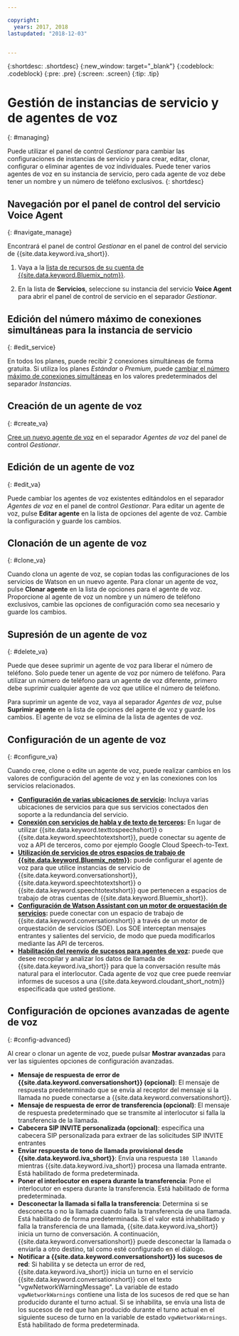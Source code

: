 ```yaml
---

copyright:
  years: 2017, 2018
lastupdated: "2018-12-03"


---
```


{:shortdesc: .shortdesc}
{:new_window: target="_blank"}
{:codeblock: .codeblock}
{:pre: .pre}
{:screen: .screen}
{:tip: .tip}


# Gestión de instancias de servicio y de agentes de voz
{: #managing}

Puede utilizar el panel de control _Gestionar_ para cambiar las configuraciones de instancias de servicio y para crear, editar, clonar, configurar o eliminar agentes de voz individuales. Puede tener varios agentes de voz en su instancia de servicio, pero cada agente de voz debe tener un nombre y un número de teléfono exclusivos.
{: shortdesc}

## Navegación por el panel de control del servicio Voice Agent
{: #navigate_manage}

Encontrará el panel de control _Gestionar_ en el panel de control del servicio de {{site.data.keyword.iva_short}}.

1. Vaya a la [lista de recursos de su cuenta de {{site.data.keyword.Bluemix_notm}}](https://cloud.ibm.com/resources).

1. En la lista de **Servicios**, seleccione su instancia del servicio **Voice Agent** para abrir el panel de control de servicio en el separador _Gestionar_.

## Edición del número máximo de conexiones simultáneas para la instancia de servicio
{: #edit_service}

En todos los planes, puede recibir 2 conexiones simultáneas de forma gratuita. Si utiliza los planes _Estándar_ o _Premium_, puede [cambiar el número máximo de conexiones simultáneas](managing_concurrency.html) en los valores predeterminados del separador _Instancias_.

## Creación de un agente de voz
{: #create_va}

[Cree un nuevo agente de voz](managing_create.html) en el separador _Agentes de voz_ del panel de control _Gestionar_.

## Edición de un agente de voz
{: #edit_va}

Puede cambiar los agentes de voz existentes editándolos en el separador _Agentes de voz_ en el panel de control _Gestionar_. Para editar un agente de voz, pulse **Editar agente** en la lista de opciones del agente de voz. Cambie la configuración y guarde los cambios.

## Clonación de un agente de voz
{: #clone_va}

Cuando clona un agente de voz, se copian todas las configuraciones de los servicios de Watson en un nuevo agente. Para clonar un agente de voz, pulse **Clonar agente** en la lista de opciones para el agente de voz. Proporcione al agente de voz un nombre y un número de teléfono exclusivos, cambie las opciones de configuración como sea necesario y guarde los cambios.

## Supresión de un agente de voz
{: #delete_va}

Puede que desee suprimir un agente de voz para liberar el número de teléfono. Solo puede tener un agente de voz por número de teléfono. Para utilizar un número de teléfono para un agente de voz diferente, primero debe suprimir cualquier agente de voz que utilice el número de teléfono.

Para suprimir un agente de voz, vaya al separador _Agentes de voz_, pulse **Suprimir agente** en la lista de opciones del agente de voz y guarde los cambios. El agente de voz se elimina de la lista de agentes de voz.

## Configuración de un agente de voz
{: #configure_va}

Cuando cree, clone o edite un agente de voz, puede realizar cambios en los valores de configuración del agente de voz y en las conexiones con los servicios relacionados.

* **[Configuración de varias ubicaciones de servicio](managing_disaster_recovery.html):** Incluya varias ubicaciones de servicios para que sus servicios conectados den soporte a la redundancia del servicio.
* **[Conexión con servicios de habla y de texto de terceros](managing_third_party.html):** En lugar de utilizar {{site.data.keyword.texttospeechshort}} o {{site.data.keyword.speechtotextshort}}, puede conectar su agente de voz a API de terceros, como por ejemplo Google Cloud Speech-to-Text.
* **[Utilización de servicios de otros espacios de trabajo de {{site.data.keyword.Bluemix_notm}}](managing_other.html):** puede configurar el agente de voz para que utilice instancias de servicio de {{site.data.keyword.conversationshort}}, {{site.data.keyword.speechtotextshort}} o {{site.data.keyword.speechtotextshort}} que pertenecen a espacios de trabajo de otras cuentas de {{site.data.keyword.Bluemix_short}}.
* **[Configuración de Watson Assistant con un motor de orquestación de servicios](managing_SOE.html):** puede conectar con un espacio de trabajo de {{site.data.keyword.conversationshort}} a través de un motor de orquestación de servicios (SOE). Los SOE interceptan mensajes entrantes y salientes del servicio, de modo que pueda modificarlos mediante las API de terceros.
* **[Habilitación del reenvío de sucesos para agentes de voz](event-forwarding.html):** puede que desee recopilar y analizar los datos de llamada de {{site.data.keyword.iva_short}} para que la conversación resulte más natural para el interlocutor. Cada agente de voz que cree puede reenviar informes de sucesos a una {{site.data.keyword.cloudant_short_notm}} especificada que usted gestione.

## Configuración de opciones avanzadas de agente de voz
{: #config-advanced}

Al crear o clonar un agente de voz, puede pulsar **Mostrar avanzadas** para ver las siguientes opciones de configuración avanzadas.

* **Mensaje de respuesta de error de {{site.data.keyword.conversationshort}} (opcional)**: El mensaje de respuesta predeterminado que se envía al receptor del mensaje si la llamada no puede conectarse a {{site.data.keyword.conversationshort}}.
* **Mensaje de respuesta de error de transferencia (opcional)**: El mensaje de respuesta predeterminado que se transmite al interlocutor si falla la transferencia de la llamada.
* **Cabecera SIP INVITE personalizada (opcional)**: especifica una cabecera SIP personalizada para extraer de las solicitudes SIP INVITE entrantes
* **Enviar respuesta de tono de llamada provisional desde {{site.data.keyword.iva_short}}**: Envía una respuesta `180 llamando` mientras {{site.data.keyword.iva_short}} procesa una llamada entrante. Está habilitado de forma predeterminada.
* **Poner el interlocutor en espera durante la transferencia**: Pone el interlocutor en espera durante la transferencia. Está habilitado de forma predeterminada.
* **Desconectar la llamada si falla la transferencia**: Determina si se desconecta o no la llamada cuando falla la transferencia de una llamada.  Está habilitado de forma predeterminada. Si el valor está inhabilitado y falla la transferencia de una llamada, {{site.data.keyword.iva_short}} inicia un turno de conversación. A continuación, {{site.data.keyword.conversationshort}} puede desconectar la llamada o enviarla a otro destino, tal como esté configurado en el diálogo.
* **Notificar a {{site.data.keyword.conversationshort}} los sucesos de red**: Si habilita y se detecta un error de red, {{site.data.keyword.iva_short}} inicia un turno en el servicio {{site.data.keyword.conversationshort}} con el texto "vgwNetworkWarningMessage". La variable de estado `vgwNetworkWarnings` contiene una lista de los sucesos de red que se han producido durante el turno actual. Si se inhabilita, se envía una lista de los sucesos de red que han producido durante el turno actual en el siguiente suceso de turno en la variable de estado `vgwNetworkWarnings`. Está habilitado de forma predeterminada.
